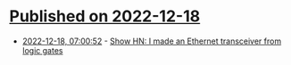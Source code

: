 # [Published on 2022-12-18](index.md)

* [2022-12-18, 07:00:52](https://news.ycombinator.com/item?id=34035628) - [Show HN: I made an Ethernet transceiver from logic gates](https://imihajlov.tk/blog/posts/eth-to-spi/)

